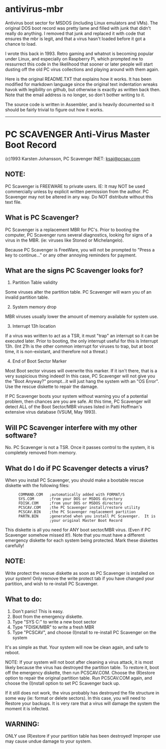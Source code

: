 # antivirus-mbr
Antivirus boot sector for MSDOS (including Linux emulators and VMs). The original DOS boot record was pretty lame and filled with junk that didn't really do anything. I removed that junk and replaced it with code that ensures the mbr is legit, and that a virus hasn't loaded before it got a chance to load.

I wrote this back in 1993. Retro gaming and whatnot is becoming popular under Linux, and especially on Raspberry Pi, which prompted me to ressurrect this code in the likelihood that sooner or later people will start dusting off the old PC virus collections and playing around with them again.

Here is the original README.TXT that explains how it works. It has been modified for markdown language since the original text indentation wreaks havok with legibility on github, but otherwise is exactly as written back then. Note that the email address is no longer, so don't bother writing to it. 

The source code is written in Assembler, and is heavily documented so it should be fairly trivial to figure out how it works.

---

# PC SCAVENGER Anti-Virus Master Boot Record


(c)1993 Karsten Johansson, PC Scavenger   INET: ksaj@pcsav.com



## NOTE:
PC Scavenger is FREEWARE to private users.  IE:  It may NOT be used commercially unless by explicit written permission from the author. PC Scavenger may not be altered in any way.  Do NOT distribute without this text file.



## What is PC Scavenger?

PC Scavenger is a replacement MBR for PC's.  Prior to booting the computer, PC Scavenger runs several diagnostics, looking for signs of a virus in the MBR.  (ie:  viruses like Stoned or Michelangelo).

Because PC Scavenger is FreeWare, you will not be prompted to "Press a key to continue..." or any other annoying reminders for
payment.



## What are the signs PC Scavenger looks for?


1.  Partition Table validity

Some viruses alter the partition table.  PC Scavenger will warn you of an invalid partition table.

2.  System memory drop

MBR viruses usually lower the amount of memory available for system use.

3.  Interrupt 13h location

If a virus was written to act as a TSR, it must "trap" an interrupt so it can be executed later.  Prior to booting, the only interrupt useful for this is Interrupt 13h. (Int 21h is the other common interrupt for viruses to trap, but at boot time, it is non-existant, and therefore not a threat.)

4.  End of Boot Sector Marker

Most Boot sector viruses will overwrite this marker. If it isn't there, that is a very suspicious thing indeed!  In this case, PC Scavenger will not give you the "Boot Anyway?" prompt...it will just hang the system with an "OS Error". Use the rescue diskette to repair the damage.

If PC Scavenger boots your system without warning you of a potential problem, then chances are you are safe.  At this time, PC Scavenger will detect ALL of the Boot Sector/MBR viruses listed in Patti Hoffman's extensive virus database (VSUM, May 1993).




## Will PC Scavenger interfere with my other software?

No. PC Scavenger is not a TSR. Once it passes control to the system, it is completely removed from memory.



## What do I do if PC Scavenger detects a virus?

When you install PC Scavenger, you should make a bootable rescue diskette with the following files:

          COMMAND.COM   ;automatically added with FORMAT/S 
          SYS.COM       ;from your DOS or MSDOS directory
          FDISK.COM     ;from your DOS or MSDOS directory
          PCSCAV.COM    ;the PC Scavenger install/restore utility
          PCSCAV.BIN    ;the PC Scavenger replacement partition
          PARTN.BIN     ;generated when you install PC Scavenger.  It is
                        ;your original Master Boot Record

This diskette is all you need for ANY boot sector/MBR virus. (Even if PC Scavenger somehow missed it!).  Note that you must have a different emergency diskette for each system being protected. Mark these diskettes carefully!

## NOTE:

Write protect the rescue diskette as soon as PC Scavenger is installed on your system!  Only remove the write protect tab if you have changed your partition, and wish to re-install PC Scavenger.

## What to do:

1.  Don't panic!  This is easy.
2.  Boot from the emergency diskette.
3.  Type "SYS C:" to write a new boot sector
4.  Type "FDISK/MBR" to write a fresh MBR
5.  Type "PCSCAV", and choose (I)nstall to re-install PC Scavenger on the system

It's as simple as that.  Your system will now be clean again, and safe to reboot.

NOTE:  If your system will not boot after cleaning a virus attack, it is most likely because the virus has destroyed the partition table.  To restore it, boot off the emergency diskette, then run PCSCAV.COM.  Choose the (R)estore option to repair the original partition table.  Run PCSCAV.COM again, and choose the (I)nstall option to set PC Scavenger back up.

If it still does not work, the virus probably has destroyed the file structure in some way (ie: format or delete sectors). In this case, you will need to Restore your backups.  It is very rare that a virus will damage the system the moment it is infected.

## WARNING:  

ONLY use (R)estore if your partition table has been destroyed!  Improper use may cause undue damage to your system.
